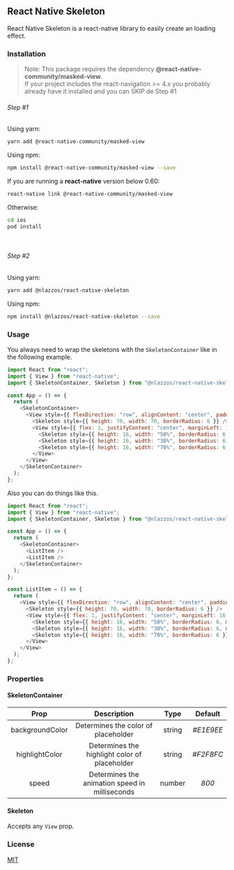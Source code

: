 ## React Native Skeleton

React Native Skeleton is a react-native library to easily create an loading effect.

### Installation

> Note: This package requires the dependency **@react-native-community/masked-view**.<br/>If your project includes the react-navigation >= 4.x you probably already have it installed and you can SKIP de Step #1

###### Step #1

Using yarn:

```bash
yarn add @react-native-community/masked-view
```

Using npm:

```bash
npm install @react-native-community/masked-view --save
```

If you are running a **react-native** version below 0.60:

```bash
react-native link @react-native-community/masked-view
```

Otherwise:

```bash
cd ios
pod install
```

&nbsp;&nbsp;

###### Step #2

Using yarn:

```bash
yarn add @nlazzos/react-native-skeleton
```

Using npm:

```bash
npm install @nlazzos/react-native-skeleton --save
```

### Usage

You always need to wrap the skeletons with the `SkeletonContainer` like in the following example.

```javascript
import React from "react";
import { View } from "react-native";
import { SkeletonContainer, Skeleton } from "@nlazzos/react-native-skeleton";

const App = () => {
  return (
    <SkeletonContainer>
      <View style={{ flexDirection: "row", alignContent: "center", padding: 16 }}>
        <Skeleton style={{ height: 70, width: 70, borderRadius: 6 }} />
        <View style={{ flex: 1, justifyContent: "center", marginLeft: 16 }}>
          <Skeleton style={{ height: 16, width: "50%", borderRadius: 6, marginBottom: 10 }} />
          <Skeleton style={{ height: 16, width: "30%", borderRadius: 6, marginBottom: 10 }} />
          <Skeleton style={{ height: 16, width: "70%", borderRadius: 6 }} />
        </View>
      </View>
    </SkeletonContainer>
  );
};
```

Also you can do things like this.

```javascript
import React from "react";
import { View } from "react-native";
import { SkeletonContainer, Skeleton } from "@nlazzos/react-native-skeleton";

const App = () => {
  return (
    <SkeletonContainer>
      <ListItem />
      <ListItem />
    </SkeletonContainer>
  );
};

const ListItem = () => {
  return (
    <View style={{ flexDirection: "row", alignContent: "center", padding: 16 }}>
      <Skeleton style={{ height: 70, width: 70, borderRadius: 6 }} />
      <View style={{ flex: 1, justifyContent: "center", marginLeft: 16 }}>
        <Skeleton style={{ height: 16, width: "50%", borderRadius: 6, marginBottom: 10 }} />
        <Skeleton style={{ height: 16, width: "30%", borderRadius: 6, marginBottom: 10 }} />
        <Skeleton style={{ height: 16, width: "70%", borderRadius: 6 }} />
      </View>
    </View>
  );
};
```

### Properties

#### SkeletonContainer

|      Prop       |                  Description                   |  Type  |  Default  |
| :-------------: | :--------------------------------------------: | :----: | :-------: |
| backgroundColor |      Determines the color of placeholder       | string | _#E1E9EE_ |
| highlightColor  | Determines the highlight color of placeholder  | string | _#F2F8FC_ |
|      speed      | Determines the animation speed in milliseconds | number |   _800_   |

#### Skeleton

Accepts any `View` prop.

### License

[MIT](https://choosealicense.com/licenses/mit/)
